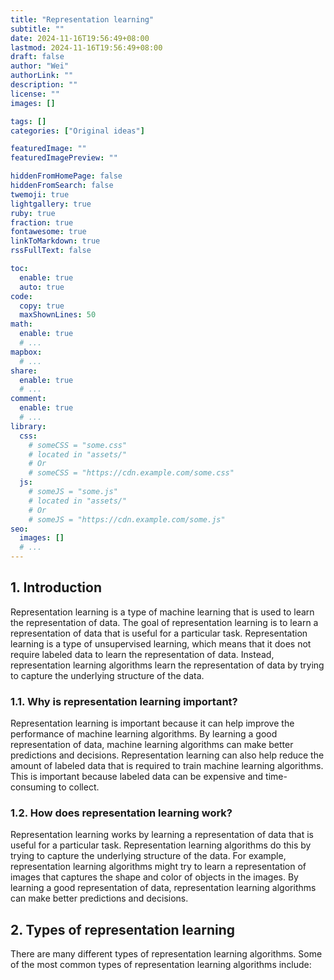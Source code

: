 ```yaml
---
title: "Representation learning"
subtitle: ""
date: 2024-11-16T19:56:49+08:00
lastmod: 2024-11-16T19:56:49+08:00
draft: false
author: "Wei"
authorLink: ""
description: ""
license: ""
images: []

tags: []
categories: ["Original ideas"]

featuredImage: ""
featuredImagePreview: ""

hiddenFromHomePage: false
hiddenFromSearch: false
twemoji: true
lightgallery: true
ruby: true
fraction: true
fontawesome: true
linkToMarkdown: true
rssFullText: false

toc:
  enable: true
  auto: true
code:
  copy: true
  maxShownLines: 50
math:
  enable: true
  # ...
mapbox:
  # ...
share:
  enable: true
  # ...
comment:
  enable: true
  # ...
library:
  css:
    # someCSS = "some.css"
    # located in "assets/"
    # Or
    # someCSS = "https://cdn.example.com/some.css"
  js:
    # someJS = "some.js"
    # located in "assets/"
    # Or
    # someJS = "https://cdn.example.com/some.js"
seo:
  images: []
  # ...
---
```


<!--more-->
## 1. Introduction
Representation learning is a type of machine learning that is used to learn the representation of data. The goal of representation learning is to learn a representation of data that is useful for a particular task. Representation learning is a type of unsupervised learning, which means that it does not require labeled data to learn the representation of data. Instead, representation learning algorithms learn the representation of data by trying to capture the underlying structure of the data.

### 1.1. Why is representation learning important?
Representation learning is important because it can help improve the performance of machine learning algorithms. By learning a good representation of data, machine learning algorithms can make better predictions and decisions. Representation learning can also help reduce the amount of labeled data that is required to train machine learning algorithms. This is important because labeled data can be expensive and time-consuming to collect.

### 1.2. How does representation learning work?
Representation learning works by learning a representation of data that is useful for a particular task. Representation learning algorithms do this by trying to capture the underlying structure of the data. For example, representation learning algorithms might try to learn a representation of images that captures the shape and color of objects in the images. By learning a good representation of data, representation learning algorithms can make better predictions and decisions.

## 2. Types of representation learning
There are many different types of representation learning algorithms. Some of the most common types of representation learning algorithms include:
